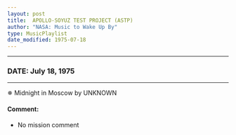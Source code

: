 ```yaml
---
layout: post
title:  APOLLO-SOYUZ TEST PROJECT (ASTP)
author: "NASA: Music to Wake Up By"
type: MusicPlaylist
date_modified: 1975-07-18
---
```


----
### DATE: July 18, 1975
----
✵ Midnight in Moscow by UNKNOWN

#### Comment:
* No mission comment

